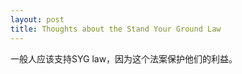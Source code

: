 ```yaml
---
layout: post
title: Thoughts about the Stand Your Ground Law
---
```


一般人应该支持SYG law，因为这个法案保护他们的利益。
